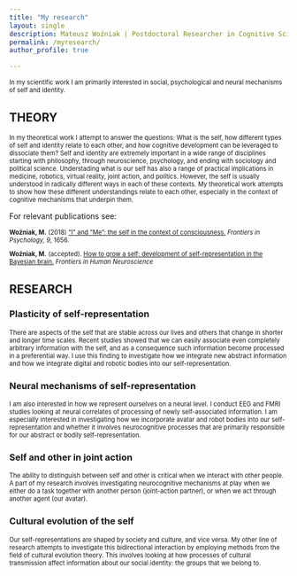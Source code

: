```yaml
---
title: "My research"
layout: single
description: Mateusz Woźniak | Postdoctoral Researcher in Cognitive Science | Central European University
permalink: /myresearch/
author_profile: true

---
```


<p style="font-size: 80%;">
In my scientific work I am primarily interested in social, psychological and neural mechanisms of self and identity. 
</p>

<h2>THEORY</h2>

<p style="font-size: 80%;">
In my theoretical work I attempt to answer the questions: What is the self, how different types of self and identity relate to each other, and how cognitive development can be leveraged to dissociate them? 
  Self and identity are extremely important in a wide range of disciplines starting with philosophy, through neuroscience, psychology, and ending with sociology and political science. Understading what is our self has also a range of practical implications in medicine, robotics, virtual reality, joint action, and politics. However, the self is usually understood in radically different ways in each of these contexts. My theoretical work attempts to show how these different understandings relate to each other, especially in the context of cognitive mechanisms that underpin them. 
</p>

<p>For relevant publications see:</p>
<p style="font-size: 80%;"><b>Woźniak, M.</b> (2018) <a href="https://doi.org/10.3389/fpsyg.2018.01656" target="_blank">“I” and “Me”: the self in the context of consciousness.</a> <i>Frontiers in Psychology, 9</i>, 1656.</p>
<p style="font-size: 80%;"><b>Woźniak, M.</b> (accepted). <a href="https://www.frontiersin.org/journals/human-neuroscience/articles/10.3389/fnhum.2024.1441931" target="_blank">How to grow a self: development of self-representation in the Bayesian brain.</a> <i>Frontiers in Human Neuroscience</i></p>

<h2>RESEARCH</h2>

<h3>Plasticity of self-representation</h3>
<p style="font-size: 80%;">
There are aspects of the self that are stable across our lives and others that change in shorter and longer time scales. Recent studies showed that we can easily associate even completely arbitrary information with the self, and as a consequence such information become processed in a preferential way. I use this finding to investigate how we integrate new abstract information and how we integrate digital and robotic bodies into our self-representation.
</p>

<h3>Neural mechanisms of self-representation</h3>
<p style="font-size: 80%;">
I am also interested in how we represent ourselves on a neural level. I conduct EEG and FMRI studies looking at
  neural correlates of processing of newly self-associated information. I am especially interested in investigating how we incorporate avatar and robot bodies into our self-representation and whether it involves neurocognitive processes that are primarily responsible for our abstract or bodily self-representation.
</p>

<h3>Self and other in joint action</h3>
<p style="font-size: 80%;">
 The ability to distinguish between self and other is critical when we interact with other people. A part of my research involves investigating neurocognitive mechanisms at play when we either do a task together with another person (joint-action partner), or when we act through another agent (our avatar). 
</p>

<h3>Cultural evolution of the self</h3>
<p style="font-size: 80%;">
Our self-representations are shaped by society and culture, and vice versa. My other line of research attempts to investigate this bidirectional interaction by employing methods from the field of cultural evolution theory. This involves looking at how processes of cultural transmission affect information about our social identity: the groups that we belong to.
</p>


